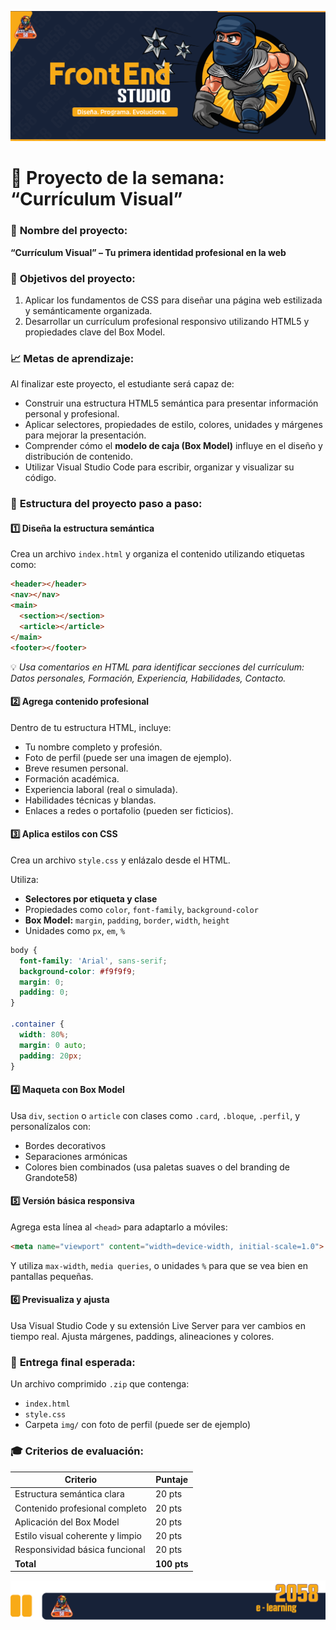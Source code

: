 
![Portada](https://github.com/Grandote58/grandote58-web-codex/blob/main/Semana_002/assets/Mesa%20de%20trabajo%201HtmlTypota.png)

# 💼 **Proyecto de la semana: “Currículum Visual”**

### 🎨 **Nombre del proyecto:**

**“Currículum Visual” – Tu primera identidad profesional en la web**

### 🎯 **Objetivos del proyecto:**

1. Aplicar los fundamentos de CSS para diseñar una página web estilizada y semánticamente organizada.
2. Desarrollar un currículum profesional responsivo utilizando HTML5 y propiedades clave del Box Model.

### 📈 **Metas de aprendizaje:**

Al finalizar este proyecto, el estudiante será capaz de:

- Construir una estructura HTML5 semántica para presentar información personal y profesional.
- Aplicar selectores, propiedades de estilo, colores, unidades y márgenes para mejorar la presentación.
- Comprender cómo el **modelo de caja (Box Model)** influye en el diseño y distribución de contenido.
- Utilizar Visual Studio Code para escribir, organizar y visualizar su código.

### 🧱 **Estructura del proyecto paso a paso:**

#### 1️⃣ **Diseña la estructura semántica**

Crea un archivo `index.html` y organiza el contenido utilizando etiquetas como:

```html
<header></header>
<nav></nav>
<main>
  <section></section>
  <article></article>
</main>
<footer></footer>
```

💡 *Usa comentarios en HTML para identificar secciones del currículum: Datos personales, Formación, Experiencia, Habilidades, Contacto.*

#### 2️⃣ **Agrega contenido profesional**

Dentro de tu estructura HTML, incluye:

- Tu nombre completo y profesión.
- Foto de perfil (puede ser una imagen de ejemplo).
- Breve resumen personal.
- Formación académica.
- Experiencia laboral (real o simulada).
- Habilidades técnicas y blandas.
- Enlaces a redes o portafolio (pueden ser ficticios).

#### 3️⃣ **Aplica estilos con CSS**

Crea un archivo `style.css` y enlázalo desde el HTML.

Utiliza:

- **Selectores por etiqueta y clase**
- Propiedades como `color`, `font-family`, `background-color`
- **Box Model:** `margin`, `padding`, `border`, `width`, `height`
- Unidades como `px`, `em`, `%`

```css
body {
  font-family: 'Arial', sans-serif;
  background-color: #f9f9f9;
  margin: 0;
  padding: 0;
}

.container {
  width: 80%;
  margin: 0 auto;
  padding: 20px;
}
```

#### 4️⃣ **Maqueta con Box Model**

Usa `div`, `section` o `article` con clases como `.card`, `.bloque`, `.perfil`, y personalízalos con:

- Bordes decorativos
- Separaciones armónicas
- Colores bien combinados (usa paletas suaves o del branding de Grandote58)

#### 5️⃣ **Versión básica responsiva**

Agrega esta línea al `<head>` para adaptarlo a móviles:

```html
<meta name="viewport" content="width=device-width, initial-scale=1.0">
```

Y utiliza `max-width`, `media queries`, o unidades `%` para que se vea bien en pantallas pequeñas.

#### 6️⃣ **Previsualiza y ajusta**

Usa Visual Studio Code y su extensión Live Server para ver cambios en tiempo real. Ajusta márgenes, paddings, alineaciones y colores.

### 🧪 **Entrega final esperada:**

Un archivo comprimido `.zip` que contenga:

- `index.html`
- `style.css`
- Carpeta `img/` con foto de perfil (puede ser de ejemplo)

### 🎓 **Criterios de evaluación:**

| Criterio                         | Puntaje     |
| -------------------------------- | ----------- |
| Estructura semántica clara       | 20 pts      |
| Contenido profesional completo   | 20 pts      |
| Aplicación del Box Model         | 20 pts      |
| Estilo visual coherente y limpio | 20 pts      |
| Responsividad básica funcional   | 20 pts      |
| **Total**                        | **100 pts** |



![Pie](https://github.com/Grandote58/grandote58-web-codex/blob/main/Semana_002/assets/Recurso%201PiePagina.png)

